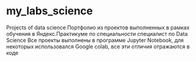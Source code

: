 # my_labs_science
Projects of data sсience
Портфолио из проектов выполненных в рамках обучения
в Яндекс.Практикуме по специальности специалист по Data Science
Все проекты выполнены в программе Jupyter Notebook, для некоторых
использовался Google colab, все эти отличия отражаются в коде
